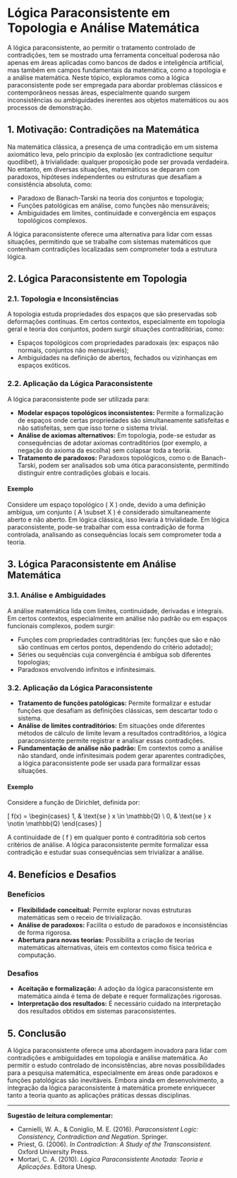 # Lógica Paraconsistente em Topologia e Análise Matemática

A lógica paraconsistente, ao permitir o tratamento controlado de contradições, tem se mostrado uma ferramenta conceitual poderosa não apenas em áreas aplicadas como bancos de dados e inteligência artificial, mas também em campos fundamentais da matemática, como a topologia e a análise matemática. Neste tópico, exploramos como a lógica paraconsistente pode ser empregada para abordar problemas clássicos e contemporâneos nessas áreas, especialmente quando surgem inconsistências ou ambiguidades inerentes aos objetos matemáticos ou aos processos de demonstração.

## 1. Motivação: Contradições na Matemática

Na matemática clássica, a presença de uma contradição em um sistema axiomático leva, pelo princípio da explosão (ex contradictione sequitur quodlibet), à trivialidade: qualquer proposição pode ser provada verdadeira. No entanto, em diversas situações, matemáticos se deparam com paradoxos, hipóteses independentes ou estruturas que desafiam a consistência absoluta, como:

- Paradoxo de Banach-Tarski na teoria dos conjuntos e topologia;
- Funções patológicas em análise, como funções não mensuráveis;
- Ambiguidades em limites, continuidade e convergência em espaços topológicos complexos.

A lógica paraconsistente oferece uma alternativa para lidar com essas situações, permitindo que se trabalhe com sistemas matemáticos que contenham contradições localizadas sem comprometer toda a estrutura lógica.

## 2. Lógica Paraconsistente em Topologia

### 2.1. Topologia e Inconsistências

A topologia estuda propriedades dos espaços que são preservadas sob deformações contínuas. Em certos contextos, especialmente em topologia geral e teoria dos conjuntos, podem surgir situações contraditórias, como:

- Espaços topológicos com propriedades paradoxais (ex: espaços não normais, conjuntos não mensuráveis);
- Ambiguidades na definição de abertos, fechados ou vizinhanças em espaços exóticos.

### 2.2. Aplicação da Lógica Paraconsistente

A lógica paraconsistente pode ser utilizada para:

- **Modelar espaços topológicos inconsistentes:** Permite a formalização de espaços onde certas propriedades são simultaneamente satisfeitas e não satisfeitas, sem que isso torne o sistema trivial.
- **Análise de axiomas alternativos:** Em topologia, pode-se estudar as consequências de adotar axiomas contraditórios (por exemplo, a negação do axioma da escolha) sem colapsar toda a teoria.
- **Tratamento de paradoxos:** Paradoxos topológicos, como o de Banach-Tarski, podem ser analisados sob uma ótica paraconsistente, permitindo distinguir entre contradições globais e locais.

#### Exemplo

Considere um espaço topológico \( X \) onde, devido a uma definição ambígua, um conjunto \( A \subset X \) é considerado simultaneamente aberto e não aberto. Em lógica clássica, isso levaria à trivialidade. Em lógica paraconsistente, pode-se trabalhar com essa contradição de forma controlada, analisando as consequências locais sem comprometer toda a teoria.

## 3. Lógica Paraconsistente em Análise Matemática

### 3.1. Análise e Ambiguidades

A análise matemática lida com limites, continuidade, derivadas e integrais. Em certos contextos, especialmente em análise não padrão ou em espaços funcionais complexos, podem surgir:

- Funções com propriedades contraditórias (ex: funções que são e não são contínuas em certos pontos, dependendo do critério adotado);
- Séries ou sequências cuja convergência é ambígua sob diferentes topologias;
- Paradoxos envolvendo infinitos e infinitesimais.

### 3.2. Aplicação da Lógica Paraconsistente

- **Tratamento de funções patológicas:** Permite formalizar e estudar funções que desafiam as definições clássicas, sem descartar todo o sistema.
- **Análise de limites contraditórios:** Em situações onde diferentes métodos de cálculo de limite levam a resultados contraditórios, a lógica paraconsistente permite registrar e analisar essas contradições.
- **Fundamentação de análise não padrão:** Em contextos como a análise não standard, onde infinitesimais podem gerar aparentes contradições, a lógica paraconsistente pode ser usada para formalizar essas situações.

#### Exemplo

Considere a função de Dirichlet, definida por:

\[
f(x) = 
\begin{cases}
1, & \text{se } x \in \mathbb{Q} \\
0, & \text{se } x \notin \mathbb{Q}
\end{cases}
\]

A continuidade de \( f \) em qualquer ponto é contraditória sob certos critérios de análise. A lógica paraconsistente permite formalizar essa contradição e estudar suas consequências sem trivializar a análise.

## 4. Benefícios e Desafios

### Benefícios

- **Flexibilidade conceitual:** Permite explorar novas estruturas matemáticas sem o receio de trivialização.
- **Análise de paradoxos:** Facilita o estudo de paradoxos e inconsistências de forma rigorosa.
- **Abertura para novas teorias:** Possibilita a criação de teorias matemáticas alternativas, úteis em contextos como física teórica e computação.

### Desafios

- **Aceitação e formalização:** A adoção da lógica paraconsistente em matemática ainda é tema de debate e requer formalizações rigorosas.
- **Interpretação dos resultados:** É necessário cuidado na interpretação dos resultados obtidos em sistemas paraconsistentes.

## 5. Conclusão

A lógica paraconsistente oferece uma abordagem inovadora para lidar com contradições e ambiguidades em topologia e análise matemática. Ao permitir o estudo controlado de inconsistências, abre novas possibilidades para a pesquisa matemática, especialmente em áreas onde paradoxos e funções patológicas são inevitáveis. Embora ainda em desenvolvimento, a integração da lógica paraconsistente à matemática promete enriquecer tanto a teoria quanto as aplicações práticas dessas disciplinas.

___

**Sugestão de leitura complementar:**
- Carnielli, W. A., & Coniglio, M. E. (2016). *Paraconsistent Logic: Consistency, Contradiction and Negation*. Springer.
- Priest, G. (2006). *In Contradiction: A Study of the Transconsistent*. Oxford University Press.
- Mortari, C. A. (2010). *Lógica Paraconsistente Anotada: Teoria e Aplicações*. Editora Unesp.